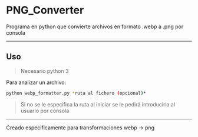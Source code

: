 # PNG_Converter

Programa en python que convierte archivos en formato .webp a .png por consola

---

## Uso
> Necesario python 3

Para analizar un archivo:

```bash
python webp_formatter.py *ruta al fichero (opcional)*
```
> Si no se le especifica la ruta al iniciar se le pedirá introducirla al usuario por consola

---

Creado especificamente para transformaciones webp -> png
